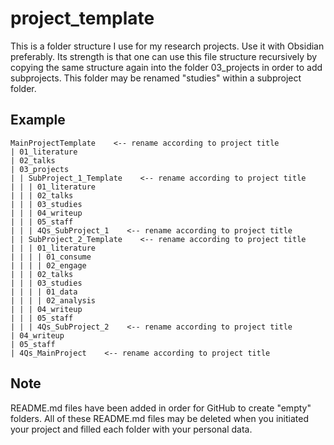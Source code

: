 # project_template
This is a folder structure I use for my research projects. Use it with Obsidian preferably. Its strength is that one can use this file structure recursively by copying the same structure again into the folder 03_projects in order to add subprojects. This folder may be renamed "studies" within a subproject folder.

## Example

```
MainProjectTemplate    <-- rename according to project title
| 01_literature
| 02_talks
| 03_projects
| | SubProject_1_Template    <-- rename according to project title
| | | 01_literature
| | | 02_talks
| | | 03_studies
| | | 04_writeup
| | | 05_staff
| | | 4Qs_SubProject_1    <-- rename according to project title
| | SubProject_2_Template    <-- rename according to project title
| | | 01_literature
| | | | 01_consume
| | | | 02_engage
| | | 02_talks
| | | 03_studies
| | | | 01_data
| | | | 02_analysis
| | | 04_writeup
| | | 05_staff
| | | 4Qs_SubProject_2    <-- rename according to project title
| 04_writeup
| 05_staff
| 4Qs_MainProject    <-- rename according to project title
```
## Note
README.md files have been added in order for GitHub to create "empty" folders. All of these README.md files may be deleted when you initiated your project and filled each folder with your personal data.
